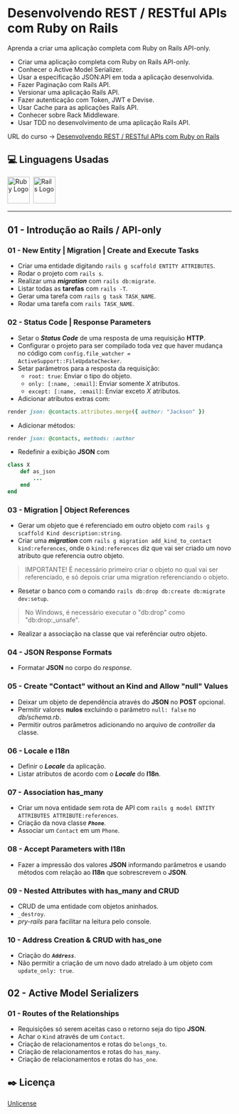 # Desenvolvendo REST / RESTful APIs com Ruby on Rails

Aprenda a criar uma aplicação completa com Ruby on Rails API-only.

* Criar uma aplicação completa com Ruby on Rails API-only.
* Conhecer o Active Model Serializer.
* Usar a especificação JSON:API em toda a aplicação desenvolvida.
* Fazer Paginação com Rails API.
* Versionar uma aplicação Rails API.
* Fazer autenticação com Token, JWT e Devise.
* Usar Cache para as aplicações Rails API.
* Conhecer sobre Rack Middleware.
* Usar TDD no desenvolvimento de uma aplicação Rails API.

URL do curso -> [Desenvolvendo REST / RESTful APIs com Ruby on Rails](https://www.udemy.com/course/rubyonrails-api/)

## :computer: Linguagens Usadas
<div>
    <img alt='Ruby Logo' height='60' width='50' src='https://raw.githubusercontent.com/get-icon/geticon/fc0f660daee147afb4a56c64e12bde6486b73e39/icons/ruby.svg' />&nbsp;
    <img alt='Rails Logo' height='60' width='50' src='https://raw.githubusercontent.com/get-icon/geticon/fc0f660daee147afb4a56c64e12bde6486b73e39/icons/rails.svg' />&nbsp;
</div>

***

## 01 - Introdução ao Rails / API-only

### 01 - New Entity | Migration | Create and Execute Tasks
* Criar uma entidade digitando `rails g scaffold ENTITY ATTRIBUTES`.
* Rodar o projeto com `rails s`.
* Realizar uma ***migration*** com `rails db:migrate`.
* Listar todas as **tarefas** com `rails -T`.
* Gerar uma tarefa com `rails g task TASK_NAME`.
* Rodar uma tarefa com `rails TASK_NAME`.

### 02 - Status Code | Response Parameters
* Setar o ***Status Code*** de uma resposta de uma requisição **HTTP**.
* Configurar o projeto para ser compilado toda vez que haver mudança no código com `config.file_watcher = ActiveSupport::FileUpdateChecker`.
* Setar parâmetros para a resposta da requisição:
    * `root: true`: Enviar o tipo do objeto.
    * `only: [:name, :email]`: Enviar somente *X* atributos.
    * `except: [:name, :email]`: Enviar exceto *X* atributos.
* Adicionar atributos extras com:
```ruby
render json: @contacts.attributes.merge({ author: "Jackson" })
```
* Adicionar métodos:
```ruby
render json: @contacts, methods: :author
```
* Redefinir a exibição **JSON** com
```ruby
class X
    def as_json
        ...
    end
end
```

### 03 - Migration | Object References
* Gerar um objeto que é referenciado em outro objeto com `rails g scaffold Kind description:string`.
* Criar uma ***migration*** com `rails g migration add_kind_to_contact kind:references`, onde o `kind:references` diz que vai ser criado um novo atributo que referencia outro objeto.
> IMPORTANTE! É necessário primeiro criar o objeto no qual vai ser referenciado, e só depois criar uma migration referenciando o objeto.
* Resetar o banco com o comando `rails db:drop db:create db:migrate dev:setup`.
> No Windows, é necessário executar o "db:drop" como "db:drop:_unsafe".
* Realizar a associação na classe que vai referênciar outro objeto.

### 04 - JSON Response Formats
* Formatar **JSON** no corpo do *response*.

### 05 - Create "Contact" without an Kind and Allow "null" Values
* Deixar um objeto de dependência através do **JSON** no **POST** opcional.
* Permitir valores **nulos** excluindo o parâmetro `null: false` no *db/schema.rb*.
* Permitir outros parâmetros adicionando no arquivo de *controller* da classe.

### 06 - Locale e I18n
* Definir o ***Locale*** da aplicação.
* Listar atributos de acordo com o ***Locale*** do **I18n**.

### 07 - Association has_many
* Criar um nova entidade sem rota de API com `rails g model ENTITY ATTRIBUTES ATTRIBUTE:references`.
* Criação da nova classe ***`Phone`***.
* Associar um `Contact` em um `Phone`.

### 08 - Accept Parameters with I18n
* Fazer a impressão dos valores **JSON** informando parâmetros e usando métodos com relação ao **I18n** que sobrescrevem o **JSON**.

### 09 - Nested Attributes with has_many and CRUD
* CRUD de uma entidade com objetos aninhados.
* `_destroy`.
* *pry-rails* para facilitar na leitura pelo console.

### 10 - Address Creation & CRUD with has_one
* Criação do ***`Address`***.
* Não permitir a criação de um novo dado atrelado à um objeto com `update_only: true`.

## 02 - Active Model Serializers

### 01 - Routes of the Relationships
* Requisições só serem aceitas caso o retorno seja do tipo **JSON**.
* Achar o `Kind` através de um `Contact`.
* Criação de relacionamentos e rotas do `belongs_to`.
* Criação de relacionamentos e rotas do `has_many`.
* Criação de relacionamentos e rotas do `has_one`.

## :black_nib: Licença
[Unlicense](https://unlicense.org)
